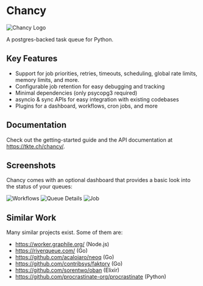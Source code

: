 # Chancy

![Chancy Logo](misc/logo_small.png)

A postgres-backed task queue for Python.

## Key Features

- Support for job priorities, retries, timeouts, scheduling,
  global rate limits, memory limits, and more.
- Configurable job retention for easy debugging and tracking
- Minimal dependencies (only psycopg3 required)
- asyncio & sync APIs for easy integration with existing codebases
- Plugins for a dashboard, workflows, cron jobs, and more

## Documentation

Check out the getting-started guide and the API documentation at
https://tkte.ch/chancy/.

## Screenshots

Chancy comes with an optional dashboard that provides a basic
look into the status of your queues:

![Workflows](misc/ux_workflow.png)
![Queue Details](misc/ux_queue.png)
![Job](misc/ux_job_failed.png)

## Similar Work

Many similar projects exist. Some of them are:

- https://worker.graphile.org/ (Node.js)
- https://riverqueue.com/ (Go)
- https://github.com/acaloiaro/neoq (Go)
- https://github.com/contribsys/faktory (Go)
- https://github.com/sorentwo/oban (Elixir)
- https://github.com/procrastinate-org/procrastinate (Python)